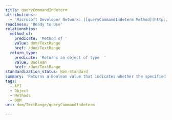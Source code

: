 ```yaml
---
title: queryCommandIndeterm
attributions:
  - 'Microsoft Developer Network: [[queryCommandIndeterm Method](http://msdn.microsoft.com/en-us/library/ie/ms536678(v=vs.85).aspx) Article]'
readiness: 'Ready to Use'
relationships:
  method_of:
    predicate: 'Method of '
    value: dom/TextRange
    href: /dom/TextRange
  return_type:
    predicate: 'Returns an object of type  '
    value: Boolean
    href: /dom/TextRange
standardization_status: Non-Standard
summary: 'Returns a Boolean value that indicates whether the specified command is in the indeterminate state.'
tags:
  - API
  - Object
  - Methods
  - DOM
uri: dom/TextRange/queryCommandIndeterm

---
```

